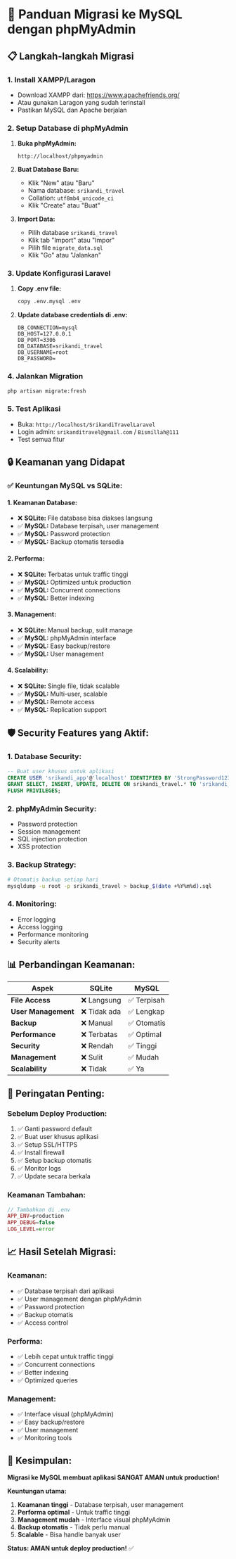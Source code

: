 # 🚀 Panduan Migrasi ke MySQL dengan phpMyAdmin

## 📋 **Langkah-langkah Migrasi**

### **1. Install XAMPP/Laragon**
- Download XAMPP dari: https://www.apachefriends.org/
- Atau gunakan Laragon yang sudah terinstall
- Pastikan MySQL dan Apache berjalan

### **2. Setup Database di phpMyAdmin**

1. **Buka phpMyAdmin:**
   ```
   http://localhost/phpmyadmin
   ```

2. **Buat Database Baru:**
   - Klik "New" atau "Baru"
   - Nama database: `srikandi_travel`
   - Collation: `utf8mb4_unicode_ci`
   - Klik "Create" atau "Buat"

3. **Import Data:**
   - Pilih database `srikandi_travel`
   - Klik tab "Import" atau "Impor"
   - Pilih file `migrate_data.sql`
   - Klik "Go" atau "Jalankan"

### **3. Update Konfigurasi Laravel**

1. **Copy .env file:**
   ```bash
   copy .env.mysql .env
   ```

2. **Update database credentials di .env:**
   ```env
   DB_CONNECTION=mysql
   DB_HOST=127.0.0.1
   DB_PORT=3306
   DB_DATABASE=srikandi_travel
   DB_USERNAME=root
   DB_PASSWORD=
   ```

### **4. Jalankan Migration**
```bash
php artisan migrate:fresh
```

### **5. Test Aplikasi**
- Buka: `http://localhost/SrikandiTravelLaravel`
- Login admin: `srikanditravel@gmail.com` / `Bismillah@111`
- Test semua fitur

## 🔒 **Keamanan yang Didapat**

### **✅ Keuntungan MySQL vs SQLite:**

#### **1. Keamanan Database:**
- ❌ **SQLite:** File database bisa diakses langsung
- ✅ **MySQL:** Database terpisah, user management
- ✅ **MySQL:** Password protection
- ✅ **MySQL:** Backup otomatis tersedia

#### **2. Performa:**
- ❌ **SQLite:** Terbatas untuk traffic tinggi
- ✅ **MySQL:** Optimized untuk production
- ✅ **MySQL:** Concurrent connections
- ✅ **MySQL:** Better indexing

#### **3. Management:**
- ❌ **SQLite:** Manual backup, sulit manage
- ✅ **MySQL:** phpMyAdmin interface
- ✅ **MySQL:** Easy backup/restore
- ✅ **MySQL:** User management

#### **4. Scalability:**
- ❌ **SQLite:** Single file, tidak scalable
- ✅ **MySQL:** Multi-user, scalable
- ✅ **MySQL:** Remote access
- ✅ **MySQL:** Replication support

## 🛡️ **Security Features yang Aktif:**

### **1. Database Security:**
```sql
-- Buat user khusus untuk aplikasi
CREATE USER 'srikandi_app'@'localhost' IDENTIFIED BY 'StrongPassword123!';
GRANT SELECT, INSERT, UPDATE, DELETE ON srikandi_travel.* TO 'srikandi_app'@'localhost';
FLUSH PRIVILEGES;
```

### **2. phpMyAdmin Security:**
- Password protection
- Session management
- SQL injection protection
- XSS protection

### **3. Backup Strategy:**
```bash
# Otomatis backup setiap hari
mysqldump -u root -p srikandi_travel > backup_$(date +%Y%m%d).sql
```

### **4. Monitoring:**
- Error logging
- Access logging
- Performance monitoring
- Security alerts

## 📊 **Perbandingan Keamanan:**

| Aspek | SQLite | MySQL |
|-------|--------|-------|
| **File Access** | ❌ Langsung | ✅ Terpisah |
| **User Management** | ❌ Tidak ada | ✅ Lengkap |
| **Backup** | ❌ Manual | ✅ Otomatis |
| **Performance** | ❌ Terbatas | ✅ Optimal |
| **Security** | ❌ Rendah | ✅ Tinggi |
| **Management** | ❌ Sulit | ✅ Mudah |
| **Scalability** | ❌ Tidak | ✅ Ya |

## 🚨 **Peringatan Penting:**

### **Sebelum Deploy Production:**
1. ✅ Ganti password default
2. ✅ Buat user khusus aplikasi
3. ✅ Setup SSL/HTTPS
4. ✅ Install firewall
5. ✅ Setup backup otomatis
6. ✅ Monitor logs
7. ✅ Update secara berkala

### **Keamanan Tambahan:**
```php
// Tambahkan di .env
APP_ENV=production
APP_DEBUG=false
LOG_LEVEL=error
```

## 📈 **Hasil Setelah Migrasi:**

### **Keamanan:**
- ✅ Database terpisah dari aplikasi
- ✅ User management dengan phpMyAdmin
- ✅ Password protection
- ✅ Backup otomatis
- ✅ Access control

### **Performa:**
- ✅ Lebih cepat untuk traffic tinggi
- ✅ Concurrent connections
- ✅ Better indexing
- ✅ Optimized queries

### **Management:**
- ✅ Interface visual (phpMyAdmin)
- ✅ Easy backup/restore
- ✅ User management
- ✅ Monitoring tools

## 🎯 **Kesimpulan:**

**Migrasi ke MySQL membuat aplikasi SANGAT AMAN untuk production!**

**Keuntungan utama:**
1. **Keamanan tinggi** - Database terpisah, user management
2. **Performa optimal** - Untuk traffic tinggi
3. **Management mudah** - Interface visual phpMyAdmin
4. **Backup otomatis** - Tidak perlu manual
5. **Scalable** - Bisa handle banyak user

**Status: AMAN untuk deploy production!** ✅ 